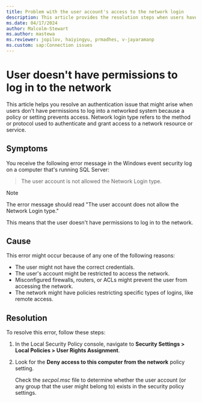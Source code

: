 ```yaml
---
title: Problem with the user account's access to the network login
description: This article provides the resolution steps when users have insufficient permissions to log in to a networked system.
ms.date: 04/17/2024
author: Malcolm-Stewart
ms.author: mastewa
ms.reviewer: jopilov, haiyingyu, prmadhes, v-jayaramanp
ms.custom: sap:Connection issues
---
```


# User doesn't have permissions to log in to the network

This article helps you resolve an authentication issue that might arise when users don't have permissions to log into a networked system because a policy or setting prevents access. Network login type refers to the method or protocol used to authenticate and grant access to a network resource or service.

## Symptoms

You receive the following error message in the Windows event security log on a computer that's running SQL Server:

> The user account is not allowed the Network Login type.

> [!NOTE]
> The error message should read "The user account does not allow the Network Login type."

This means that the user doesn't have permissions to log in to the network.

## Cause

This error might occur because of any one of the following reasons:

- The user might not have the correct credentials.
- The user's account might be restricted to access the network.
- Misconfigured firewalls, routers, or ACLs might prevent the user from accessing the network.
- The network might have policies restricting specific types of logins, like remote access.

## Resolution

To resolve this error, follow these steps:

1. In the Local Security Policy console, navigate to **Security Settings > Local Policies > User Rights Assignment**.

1. Look for the **Deny access to this computer from the network** policy setting.

   Check the *secpol.msc* file to determine whether the user account (or any group that the user might belong to) exists in the security policy settings.

